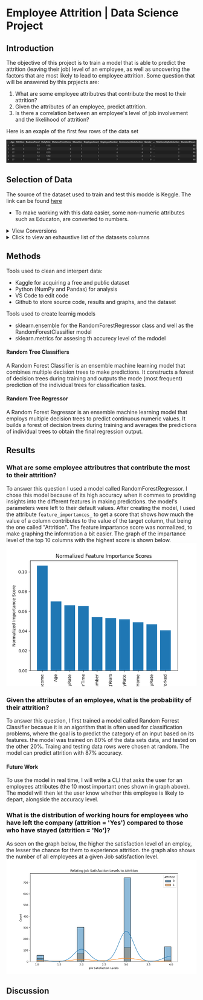 # Employee Attrition | Data Science Project

## Introduction
The objective of this project is to train a model that is able to predict the attrition (leaving their job) level of an employee, as well as uncovering the factors that are most likely to lead to employee attrition.
Some question that will be answered by this prpjects are:
1. What are some employee attributres that contribute the most to their attrition?
2. Given the attributes of an employee, predict attrition.
3. Is there a correlation between an employee's level of job involvement and the likelihood of attrition?

Here is an exaple of the first few rows of the data set

![records example](./graph/image.png)

## Selection of Data
The source of the dataset used to train and test this modde is Keggle. The link can be found [here](https://www.kaggle.com/datasets/whenamancodes/hr-employee-attrition)

- To make working with this data easier, some non-numeric attributes such as Educaton, are converted to numbers.
<details>
<summary>View Conversions</summary>

Education
| Raw Value | Numeric Representation |
| --- | --- |
| 'Below College | 1 |
| 'College' | 2 |
| 'Bachelor' | 3 |
| 'Doctor' | 4 |

</details>
<details>
<summary>Click to view an exhaustive list of the datasets columns</summary>
    
| Column | Example Value |
| --- | --- |
| Age | 41 |
| Attrition | Yes |
| BusinessTravel | Travel_Rarely |
| DailyRate | 1102 |
| Department | Sales |
| DistanceFromHome | 1 |
| Education | 2 |
| EducationField | Life Sciences |
| EmployeeCount | 1 |
| EmployeeNumber | 1 |
| EnvironmentSatisfaction | 2 |
| Gender | Female |
| HourlyRate | 94 |
| JobInvolvement | 3 |
| JobLevel | 2 |
| JobRole | Sales Executive |
| JobSatisfaction | 4 |
| MaritalStatus | Single |
| MonthlyIncome | 5993 |
| MonthlyRate | 19479 |
| NumCompaniesWorked | 8 |
| Over18 | Y |
| OverTime | Yes |
| PercentSalaryHike | 11 |
| PerformanceRating | 3 |
| RelationshipSatisfaction | 1 |
| StandardHours | 80 |
| StockOptionLevel | 0 |
| TotalWorkingYears | 8 |
| TrainingTimesLastYear | 0 |
| WorkLifeBalance | 1 |
| YearsAtCompany | 6 |
| YearsInCurrentRole | 4 |
| YearsSinceLastPromotion | 0 |
| YearsWithCurrManager | 5 |

</details>

## Methods
Tools used to clean and interpert data:
- Kaggle for acquiring a free and public dataset
- Python (NumPy and Pandas) for analysis
- VS Code to edit code
- Github to store source code, results and graphs, and the dataset

Tools used to create learnig models
- sklearn.ensemble for the RandomForestRegressor class and well as the RandomForestClassifier model
- sklearn.metrics for assesing th accurecy level of the mdodel

#### Random Tree Classifiers
A Random Forest Classifier is an ensemble machine learning model that combines multiple decision trees to make predictions. It constructs a forest of decision trees during training and outputs the mode (most frequent) prediction of the individual trees for classification tasks. 

#### Random Tree Regressor
A Random Forest Regressor is an ensemble machine learning model that employs multiple decision trees to predict continuous numeric values. It builds a forest of decision trees during training and averages the predictions of individual trees to obtain the final regression output.

## Results
### What are some employee attributres that contribute the most to their attrition?
To answer this question I used a model called RandomForestRegressor. I chose this model because of its high accuracy when it commes to providing insights into the 
different features in making predictions. the model's parameters were left to their default values. After creating the model, I used the attribute `feature_importances_` to get a score that shows how much the value of a column contributes to the value of the target column, that being the one called "Attrition".
The feature impartance score was normalized, to make graphing the infomration a bit easier. The graph of the impartance level of the top 10 columns with the highest score is shown below.
![Graph of Feature Importance](graph/Feature-Importance-Graph.png)
### Given the attributes of an employee, what is the probability of their attrition?
To answer this question, I first trained a model called Random Forrest Classifier becasue it is an algorithm that is often used for classification problems, where the goal is to predict the category of an input based on its features. the model was trained on 80% of the data sets data, and tested on the other 20%. Traing and testing data rows were chosen at random. The model can predict attrition with 87% accuracy. 
#### Future Work
To use the model in real time, I will write a CLI that asks the user for an employees attributes (the 10 most important ones shown in graph above). The model will then let the user know whether this employee is likely to depart, alongside the accuracy level.
### What is the distribution of working hours for employees who have left the company (attrition = 'Yes') compared to those who have stayed (attrition = 'No')?
As seen on the graph below, the higher the satisfaction level of an employ, the lesser the chance for them to experience attrition. the graph also shows the number of all employees at a given Job satisfaction level. 
![exp3 image](./graph/exp3.png)


## Discussion 
